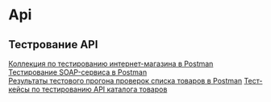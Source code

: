 # Api
## Тестрование API
[Коллекция по тестированию интернет-магазина в Postman](https://www.postman.com/olegkkh-3893278/workspace/olga-titova-workspace/request/48972882-2663c14f-010e-4ea7-b0da-50b621b9caba?action=share&creator=48972882&ctx=documentation&active-environment=48972882-0d09ec7d-4a7a-4b0e-aebc-4efa4bad5e82)  
[Тестирование SOAP-сервиса в Postman](https://www.postman.com/olegkkh-3893278/workspace/olga-titova-workspace/collection/48972882-353757e9-3acf-4523-a27f-6568419f501a?action=share&creator=48972882&active-environment=48972882-0d09ec7d-4a7a-4b0e-aebc-4efa4bad5e82)  
[Результаты тестового прогона проверок списка товаров в Postman](https://github.com/OlyaTitova/Api/blob/main/DemoShopping.postman_test_run.json)
[Тест-кейсы по тестированию API каталога товаров](https://github.com/OlyaTitova/Api/blob/main/API-G101-2025-10-06.pdf)
